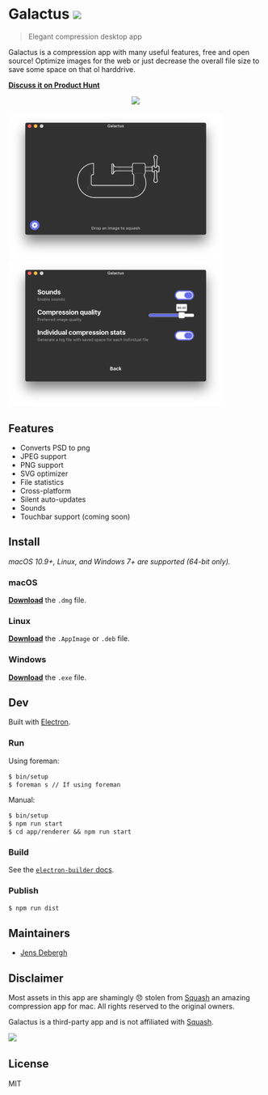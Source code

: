 # Galactus <img src="build/icon.ico" width="60">

> Elegant compression desktop app

Galactus is a compression app with many useful features, free and open source!
Optimize images for the web or just decrease the overall file size to save some space on that ol harddrive.

**[Discuss it on Product Hunt](https://www.producthunt.com/posts/Galactus-2)**

<p align="center">
	<a href="https://github.com/JensDebergh/Galactus/releases/latest">
		<img src="media/movie.gif" />
	</a>
</p>


<a href="https://github.com/JensDebergh/Galactus/releases/latest">
	<img src="media/screenshot.png" width="425">
</a>

<a href="https://github.com/JensDebergh/Galactus/releases/latest">
	<img src="media/screenshot-2.png" width="425">
</a>

## Features

- Converts PSD to png
- JPEG support
- PNG support
- SVG optimizer
- File statistics
- Cross-platform
- Silent auto-updates
- Sounds
- Touchbar support (coming soon)

## Install

*macOS 10.9+, Linux, and Windows 7+ are supported (64-bit only).*

### macOS

[**Download**](https://github.com/JensDebergh/Galactus/releases/latest) the `.dmg` file.

### Linux

[**Download**](https://github.com/JensDebergh/Galactus/releases/latest) the `.AppImage` or `.deb` file.

### Windows

[**Download**](https://github.com/JensDebergh/Galactus/releases/latest) the `.exe` file.

## Dev

Built with [Electron](http://electron.atom.io).

### Run

Using foreman:

```
$ bin/setup
$ foreman s // If using foreman
```

Manual:

```
$ bin/setup
$ npm run start
$ cd app/renderer && npm run start
```

### Build

See the [`electron-builder` docs](https://github.com/electron-userland/electron-builder/wiki/Multi-Platform-Build).

### Publish

```
$ npm run dist
```

## Maintainers

- [Jens Debergh](https://jensdebergh.be)

## Disclaimer

Most assets in this app are shamingly 😞 stolen from [Squash](https://www.realmacsoftware.com/squash/) an amazing compression app for mac. All rights reserved to the original owners.

Galactus is a third-party app and is not affiliated with [Squash](https://www.realmacsoftware.com/squash/).

<a href="https://github.com/JensDebergh/Galactus/releases/latest">
	<img src="https://media.giphy.com/media/C6JQPEUsZUyVq/giphy.gif?response_id=591e96930fd4860109df4bb5" width="850">
</a>

## License

MIT